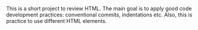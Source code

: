 This is a short project to review HTML. The main goal is to apply good code development practices: conventional commits, indentations etc. Also, this is practice to use different HTML elements.

